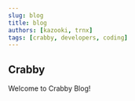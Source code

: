 ```yaml
---
slug: blog
title: blog
authors: [kazooki, trnx]
tags: [crabby, developers, coding]
---
```


## Crabby

Welcome to Crabby Blog!
